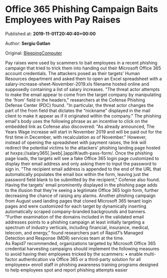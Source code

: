 
# Office 365 Phishing Campaign Baits Employees with Pay Raises

Published at: **2019-11-01T20:40:40+00:00**

Author: **Sergiu Gatlan**

Original: [BleepingComputer](https://www.bleepingcomputer.com/news/security/office-365-phishing-campaign-baits-employees-with-pay-raises/)

Pay raises were used by scammers to bait employees in a recent phishing campaign that tried to trick them into handing out their Microsoft Office 365 account credentials.
The attackers posed as their targets' Human Resources department and asked them to open an Excel spreadsheet with a salary-increase-sheet-November-2019.xls filename hosted online and supposedly containing a list of salary increases.
"The threat actor attempts to make the email appear to come from the target company by manipulating the 'from' field in the headers," researchers at the Cofense Phishing Defense Center (PDC) found.
"In particular, the threat actor changes the part of the from field that dictates the “nickname” displayed in the mail client to make it appear as if it originated within the company."
The phishing email's body uses the following phrase as an incentive to click on the embedded link as Cofense also discovered: "As already announced, The Years Wage increase will start in November 2019 and will be paid out for the first time in December, with recalculation as of November."
However, instead of opening the spreadsheet with payment raises, the link will redirect the potential victims to the attackers' phishing landing page hosted at hxxps://salary365[.]web[.]app/#/auth-pass-form/.
Once the phishing page loads, the targets will see a fake Office 365 login page customized to display their email address and only asking them to input the password to sign in.
"The recipient email address is appended to the end of the URL that automatically populates the email box within the form, leaving just the password field blank to be submitted by the recipient," Cofense also found.
Having the targets' email prominently displayed in the phishing page adds to the illusion that they're seeing a legitimate Office 365 login form, further decreasing the chance of raising any alarms.
Another phishing campaign from August used landing pages that cloned Microsoft 365 tenant login pages and were customized for each target by dynamically inserting automatically scraped company-branded backgrounds and banners.
"Further examination of the domains included in the validated email addresses points to a phishing campaign at least initially targeting a spectrum of industry verticals, including financial, insurance, medical, telecom, and energy," found researchers part of Rapid7’s Managed Detection and Response (MDR) services team at the time.
As Rapid7 recommended, organizations targeted by Microsoft Office 365 credential harvesting campaigns should implement the following measures to avoid having their employees tricked by the scammers:
• enable multi-factor authentication via Office 365 or a third-party solution for all employees• enroll staff in phishing awareness training programs designed to help employees spot and report phishing attempts easier

